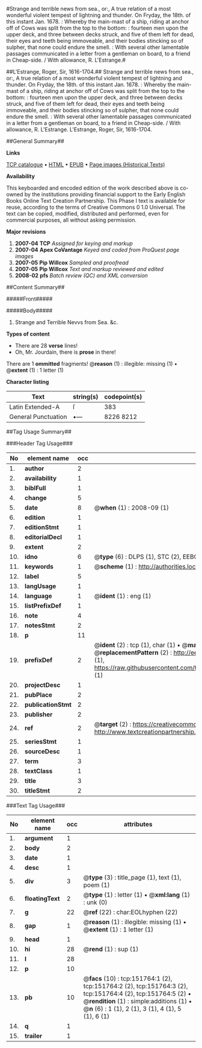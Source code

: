 #Strange and terrible news from sea., or:, A true relation of a most wonderful violent tempest of lightning and thunder. On Fryday, the 18th. of this instant Jan. 1678. : Whereby the main-mast of a ship, riding at anchor off of Cows was split from the top to the bottom: : fourteen men upon the upper deck, and three between decks struck, and five of them left for dead, their eyes and teeth being immoveable, and their bodies stincking so of sulpher, that none could endure the smell. : With several other lamentable passages communicated in a letter from a gentleman on board, to a friend in Cheap-side. / With allowance, R. L'Estrange.#

##L'Estrange, Roger, Sir, 1616-1704.##
Strange and terrible news from sea., or:, A true relation of a most wonderful violent tempest of lightning and thunder. On Fryday, the 18th. of this instant Jan. 1678. : Whereby the main-mast of a ship, riding at anchor off of Cows was split from the top to the bottom: : fourteen men upon the upper deck, and three between decks struck, and five of them left for dead, their eyes and teeth being immoveable, and their bodies stincking so of sulpher, that none could endure the smell. : With several other lamentable passages communicated in a letter from a gentleman on board, to a friend in Cheap-side. / With allowance, R. L'Estrange.
L'Estrange, Roger, Sir, 1616-1704.

##General Summary##

**Links**

[TCP catalogue](http://www.ota.ox.ac.uk/tcp/)  • 
[HTML](http://tei.it.ox.ac.uk/tcp/Texts-HTML/free/A93/A93972.html)  • 
[EPUB](http://tei.it.ox.ac.uk/tcp/Texts-EPUB/free/A93/A93972.epub) • 
[Page images (Historical Texts)](https://data.historicaltexts.jisc.ac.uk/view?pubId=eebo-43078176e&pageId=eebo-43078176e-151764-1)

**Availability**

This keyboarded and encoded edition of the
	       work described above is co-owned by the institutions
	       providing financial support to the Early English Books
	       Online Text Creation Partnership. This Phase I text is
	       available for reuse, according to the terms of Creative
	       Commons 0 1.0 Universal. The text can be copied,
	       modified, distributed and performed, even for
	       commercial purposes, all without asking permission.

**Major revisions**

1. __2007-04__ __TCP__ *Assigned for keying and markup*
1. __2007-04__ __Apex CoVantage__ *Keyed and coded from ProQuest page images*
1. __2007-05__ __Pip Willcox__ *Sampled and proofread*
1. __2007-05__ __Pip Willcox__ *Text and markup reviewed and edited*
1. __2008-02__ __pfs__ *Batch review (QC) and XML conversion*

##Content Summary##

#####Front#####

#####Body#####

1. Strange and Terrible Nevvs from Sea. &c.

**Types of content**

  * There are 28 **verse** lines!
  * Oh, Mr. Jourdain, there is **prose** in there!

There are 1 **ommitted** fragments! 
 @__reason__ (1) : illegible: missing (1)  •  @__extent__ (1) : 1 letter (1)

**Character listing**


|Text|string(s)|codepoint(s)|
|---|---|---|
|Latin Extended-A|ſ|383|
|General Punctuation|•—|8226 8212|

##Tag Usage Summary##

###Header Tag Usage###

|No|element name|occ|attributes|
|---|---|---|---|
|1.|__author__|2||
|2.|__availability__|1||
|3.|__biblFull__|1||
|4.|__change__|5||
|5.|__date__|8| @__when__ (1) : 2008-09 (1)|
|6.|__edition__|1||
|7.|__editionStmt__|1||
|8.|__editorialDecl__|1||
|9.|__extent__|2||
|10.|__idno__|6| @__type__ (6) : DLPS (1), STC (2), EEBO-CITATION (1), OCLC (1), VID (1)|
|11.|__keywords__|1| @__scheme__ (1) : http://authorities.loc.gov/ (1)|
|12.|__label__|5||
|13.|__langUsage__|1||
|14.|__language__|1| @__ident__ (1) : eng (1)|
|15.|__listPrefixDef__|1||
|16.|__note__|4||
|17.|__notesStmt__|2||
|18.|__p__|11||
|19.|__prefixDef__|2| @__ident__ (2) : tcp (1), char (1)  •  @__matchPattern__ (2) : ([0-9\-]+):([0-9IVX]+) (1), (.+) (1)  •  @__replacementPattern__ (2) : http://eebo.chadwyck.com/downloadtiff?vid=$1&page=$2 (1), https://raw.githubusercontent.com/textcreationpartnership/Texts/master/tcpchars.xml#$1 (1)|
|20.|__projectDesc__|1||
|21.|__pubPlace__|2||
|22.|__publicationStmt__|2||
|23.|__publisher__|2||
|24.|__ref__|2| @__target__ (2) : https://creativecommons.org/publicdomain/zero/1.0/ (1), http://www.textcreationpartnership.org/docs/. (1)|
|25.|__seriesStmt__|1||
|26.|__sourceDesc__|1||
|27.|__term__|3||
|28.|__textClass__|1||
|29.|__title__|3||
|30.|__titleStmt__|2||


###Text Tag Usage###

|No|element name|occ|attributes|
|---|---|---|---|
|1.|__argument__|1||
|2.|__body__|2||
|3.|__date__|1||
|4.|__desc__|1||
|5.|__div__|3| @__type__ (3) : title_page (1), text (1), poem (1)|
|6.|__floatingText__|2| @__type__ (1) : letter (1)  •  @__xml:lang__ (1) : unk (0)|
|7.|__g__|22| @__ref__ (22) : char:EOLhyphen (22)|
|8.|__gap__|1| @__reason__ (1) : illegible: missing (1)  •  @__extent__ (1) : 1 letter (1)|
|9.|__head__|1||
|10.|__hi__|28| @__rend__ (1) : sup (1)|
|11.|__l__|28||
|12.|__p__|10||
|13.|__pb__|10| @__facs__ (10) : tcp:151764:1 (2), tcp:151764:2 (2), tcp:151764:3 (2), tcp:151764:4 (2), tcp:151764:5 (2)  •  @__rendition__ (1) : simple:additions (1)  •  @__n__ (6) : 1 (1), 2 (1), 3 (1), 4 (1), 5 (1), 6 (1)|
|14.|__q__|1||
|15.|__trailer__|1||
